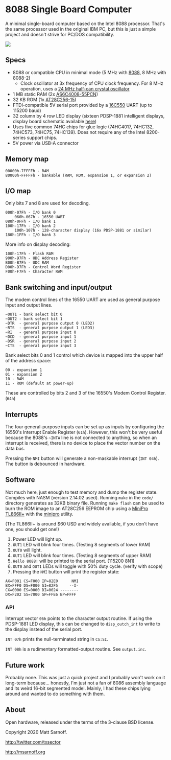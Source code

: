 # 8088 Single Board Computer

A minimal single-board computer based on the Intel 8088 processor.
That's the same processor used in the original IBM PC, but this is just a
simple project and doesn't strive for PC/DOS compatibility.

![](https://pbs.twimg.com/media/EYRXZCHUYAA31Lq?format=jpg&name=large)

## Specs
- 8088 or compatible CPU in minimal mode (5 MHz with [8088](https://www.jameco.com/z/8088-Major-Brands-IC-8088-8-Bit-HMOS-MPU_52142.html), 8 MHz with 8088-2)
    - Clock oscillator at 3x frequency of CPU clock frequency. For 8 MHz operation, uses a [24 MHz half-can crystal oscillator](https://www.mouser.com/ProductDetail/ECS/ECS-2200B-240?qs=GxOUx7aO6nwQDraMtk%2FyHw%3D%3D)
- 1 MB static RAM (2x [AS6C4008-55PCN](https://www.mouser.com/ProductDetail/Alliance-Memory/AS6C4008-55PCN?qs=%2Fha2pyFaduhSIt5XfNvHc%2FWglHK486gNG4HA%2F19hDPofxZgoFVNuaw%3D%3D))
- 32 KB ROM (1x [AT28C256-15](https://www.jameco.com/z/28C256-15-Major-Brands-IC-28C256-16-EEPROM-256K-Bit-CMOS-Parallel_74843.html))
- FTDI-compatible 5V serial port provided by a [16C550](https://www.jameco.com/shop/ProductDisplay?catalogId=10001&langId=-1&storeId=10001&productId=288809) UART (up to 115200 baud)
- 32 column by 4 row LED display (sixteen PDSP-1881 intelligent displays,
  display board schematic available [here](https://github.com/74hc595/kicad-intelligent-displays))
- Uses five common 74HC chips for glue logic (74HC4017, 74HC132, 74HC573,
  74HC75, 74HC139). Does not require any of the Intel 8200-series support chips.
- 5V power via USB-A connector

## Memory map

```
00000h-7FFFFh - RAM
80000h-FFFFFh - bankable (RAM, ROM, expansion 1, or expansion 2)
```

## I/O map

Only bits 7 and 8 are used for decoding.

```
000h-07Fh - I/O bank 0
    060h-067h - 16550 UART
080h-0FFh - I/O bank 1
100h-17Fh - I/O bank 2
    100h-107h - 128-character display (16x PDSP-1881 or similar)
180h-1FFh - I/O bank 3
```

More info on display decoding:

```
100h-17Fh - Flash RAM
900h-97Fh - UDC Address Register
B00h-B7Fh - UDC RAM
D00h-D7Fh - Control Word Register
F00h-F7Fh - Character RAM
```

## Bank switching and input/output

The modem control lines of the 16550 UART are used as general purpose input and
output lines.

```
~OUT1 - bank select bit 0
~OUT2 - bank select bit 1
~DTR  - general purpose output 0 (LED2)
~RTS  - general purpose output 1 (LED3)
~RI   - general purpose input 0
~DCD  - general purpose input 1
~DSR  - general purpose input 2
~CTS  - general purpose input 3
```

Bank select bits 0 and 1 control which device is mapped into the upper half of
the address space:

```
00 - expansion 1
01 - expansion 2
10 - RAM
11 - ROM (default at power-up)
```

These are controlled by bits 2 and 3 of the 16550's Modem Control Register.
(`64h`)

## Interrupts

The four general-purpose inputs can be set up as inputs by configuring the
16550's Interrupt Enable Register (`61h`). However, this won't be very useful
because the 8088's `~INTA` line is not connected to anything, so when an
interrupt is received, there is no device to place the vector number on the data
bus.

Pressing the `NMI` button will generate a non-maskable interrupt (`INT 04h`).
The button is debounced in hardware.

## Software

Not much here, just enough to test memory and dump the register state. Compiles
with NASM (version 2.14.02 used). Running `make` in the `code/` directory
generates as 32KB binary file. Running `make flash` can be used to burn the
ROM image to an AT28C256 EEPROM chip using a [MiniPro TL866II+](https://www.amazon.com/tl866ii-plus/s?k=tl866ii+plus)
with the [minipro](https://gitlab.com/DavidGriffith/minipro/) utility.

(The TL866II+ is around $60 USD and widely available, if you don't have one,
you should get one!)

1. Power LED will light up.
2. `OUT1` LED will blink four times. (Testing 8 segments of lower RAM)
3. `OUT0` will light.
4. `OUT1` LED will blink four times. (Testing 8 segments of upper RAM)
5. `Hello 8088!` will be printed to the serial port. (115200 8N1)
6. `OUT0` and `OUT1` LEDs will toggle with 50% duty cycle. (verify with scope)
7. Pressing the `NMI` button will print the register state:

```
AX=F001 CS=F000 IP=82E0      NMI
BX=FFF0 DS=F000 SI=82F5     --I-
CX=0000 ES=0000 DI=0024 --------
DX=F202 SS=7000 SP=FFE6 BP=FFFF
```

### API

Interrupt vector `06h` points to the character output routine. If using the
PDSP-1881 LED display, this can be changed to `disp_outch_int` to write to the
display instead of the serial port.

`INT 07h` prints the null-terminated string in `CS:SI`.

`INT 08h` is a rudimentary formatted-output routine. See `output.inc`.

## Future work

Probably none. This was just a quick project and I probably won't work on it
long-term because... honestly, I'm just not a fan of 8086 assembly language and
its weird 16-bit segmented model. Mainly, I had these chips lying around and
wanted to do something with them.

## About

Open hardware, released under the terms of the 3-clause BSD license.

Copyright 2020 Matt Sarnoff.

http://twitter.com/txsector

http://msarnoff.org
